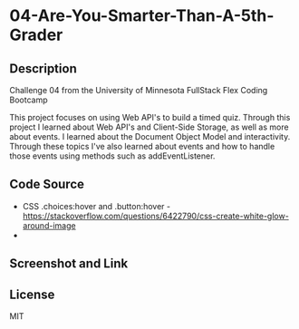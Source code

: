 # 04-Are-You-Smarter-Than-A-5th-Grader

## Description
Challenge 04 from the University of Minnesota FullStack Flex Coding Bootcamp

This project focuses on using Web API's to build a timed quiz. Through this project I learned about Web API's and Client-Side Storage, as well as more about events. I learned about the Document Object Model and interactivity. Through these topics I've also learned about events and how to handle those events using methods such as addEventListener.

## Code Source
* CSS .choices:hover and .button:hover - https://stackoverflow.com/questions/6422790/css-create-white-glow-around-image
*
## Screenshot and Link

## License
MIT


